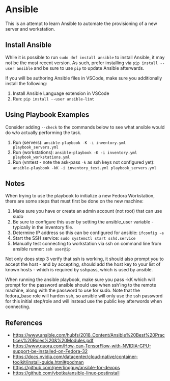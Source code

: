 # Ansible

This is an attempt to learn Ansible to automate the provisioning of a new server and workstation.

## Install Ansible

While it is possible to run `sudo dnf install ansible` to install Ansible, it may not be the most recent version.  As such, prefer installing via `pip install --user ansible` and be sure to use
`pip` to update Ansible afterwards.

If you will be authoring Ansible files in VSCode, make sure you additionally install the following:

1. Install Ansible Language extension in VSCode
2. Run: `pip install --user ansible-lint`

## Using Playbook Examples

Consider adding `--check` to the commands below to see what ansible would do w/o actually performing the task.

1. Run (servers): `ansible-playbook -K -i inventory.yml playbook_servers.yml`
2. Run (workstations): `ansible-playbook -K -i inventory.yml playbook_workstations.yml`
3. Run (vmtest - note the ask-pass `-k` as ssh keys not configured yet): `ansible-playbook -kK -i inventory_test.yml playbook_servers.yml`

## Notes

When trying to use the playbook to initialize a new Fedora Workstation, there are some steps that
must first be done on the new machine:

1. Make sure you have or create an admin account (not root) that can use sudo
2. Be sure to configure this user by setting the ansible_user variable - typically in the inventory file.
3. Determine IP address so this can be configured for ansible: `ifconfig -a`
4. Start the SSH service: `sudo systemctl start sshd.service`
5. Manually test connecting to workstation via ssh on command line from ansible runner: `ssh user@ip`

Not only does step 3 verify that ssh is working, it should also prompt you to accept the host - and by
accepting, should add the host key to your list of known hosts - which is required by sshpass, which is
used by ansible.

When running the ansible playbook, make sure you pass -kK which will prompt for the password ansible
should use when ssh'ing to the remote machine, along with the password to use for sudo.  Note that the
fedora_base role will harden ssh, so ansible will only use the ssh password for this initial step/role
and will instead use the public key afterwords when connecting.

## References

- https://www.ansible.com/hubfs/2018_Content/Ansible%20Best%20Practices%20Roles%20&%20Modules.pdf
- https://www.quora.com/How-can-TensorFlow-with-NVIDIA-GPU-support-be-installed-on-Fedora-32
- https://docs.nvidia.com/datacenter/cloud-native/container-toolkit/install-guide.html#podman
- https://github.com/geerlingguy/ansible-for-devops
- https://github.com/vbotka/ansible-linux-postinstall
